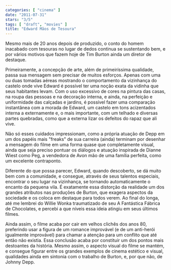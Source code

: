 ```yaml
---
categories: [ "cinema" ]
date: "2011-07-31"
stars: "3/5"
tags: [ "draft", "movies" ]
title: "Edward Mãos de Tesoura"
---
```

Mesmo mais de 20 anos depois de produzido, o conto do homem inacabado
com tesouras no lugar de dedos continua se sustentando bem, e por vários
motivos que fazem hoje de Tim Burton ainda um diretor de destaque.

Primeiramente, a concepção de arte, além de primeiríssima qualidade,
passa sua mensagem sem precisar de muitos esforços. Apenas com uma ou
duas tomadas aéreas mostrando o comportamento da vizinhança do castelo
onde vive Edward é possível ter uma noção exata da vidinha que seus
habitantes levam. Com o uso excessivo de cores na pintura das casas,
na roupa das pessoas e na decoração interna, e ainda, na perfeição e
uniformidade das calçadas e jardins, é possível fazer uma comparação
instantânea com a morada de Edward, um castelo em tons acizentados
interna a externamente e, o mais importante, com um telhado e diversas
partes quebradas, como que a externa lizar os defeitos do rapaz que ali
vive.

Não só esses cuidados impressionam, como a própria atuação de Depp
em um dos papéis mais "freaks" de sua carreira (ainda) terminam por
desenhar a mensagem do filme em uma forma quase que completamente visual,
ainda que seja preciso pontuar os diálogos e atuação inspirada de
Dianne Wiest como Peg, a vendedora de Avon mão de uma família perfeita,
como um excelente contraponto.

Diferente do que possa parecer, Edward, quando descoberto, se dá muito
bem com a comunidade, e consegue, através de seus talentos especiais,
encontrar o seu lugar na vizinhança, se tornando automaticamente o
encanto da pequena vila. É exatamente essa distorção da realidade um
dos grandes atributos nas produções de Burton, que exagera aspectos da
sociedade e os coloca em destaque para todos verem. Ao final do longa,
até me lembrei do Willie Wonka traumatizado de seu A Fantástica Fábrica
de Chocolates, e percebi a que níveis essa ideia atingiu em seus últimos
filmes.

Ainda assim, o filme acaba por cair em velhos clichês dos anos 80,
preferindo usar a figura de um romance improvável (e de um anti-herói
igualmente improvável) para chamar a atenção para um conflito que
até então não existia. Essa conclusão acaba por constituir um dos
pontos mais destoantes da história. Mesmo assim, o aspecto visual do
filme se mantém, e consegue figurar entre os grandes exemplos de cinema
estético e visual, qualidades ainda em sintonia com o trabalho de Burton,
e, por que não, de Johnny Depp.

